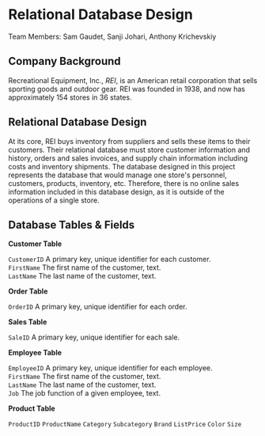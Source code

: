 # Relational Database Design

Team Members: Sam Gaudet, Sanji Johari, Anthony Krichevskiy

## Company Background

Recreational Equipment, Inc., *REI*, is an American retail corporation that sells sporting goods and outdoor gear. REI was founded in 1938, and now has approximately 154 stores in 36 states.

## Relational Database Design

At its core, REI buys inventory from suppliers and sells these items to their customers. Their relational database must store customer information and history, orders and sales invoices, and supply chain information including costs and inventory shipments. The database designed in this project represents the database that would manage one store's personnel, customers, products, inventory, etc. Therefore, there is no online sales information included in this database design, as it is outside of the operations of a single store.

## Database Tables & Fields

**Customer Table**

```CustomerID``` A primary key, unique identifier for each customer.  
```FirstName``` The first name of the customer, text.  
```LastName``` The last name of the customer, text.  

**Order Table**

```OrderID``` A primary key, unique identifier for each order.

**Sales Table**

```SaleID``` A primary key, unique identifier for each sale.

**Employee Table**

```EmployeeID``` A primary key, unique identifier for each employee.  
```FirstName``` The first name of the customer, text.  
```LastName``` The last name of the customer, text.  
```Job``` The job function of a given employee, text.

**Product Table**

```ProductID```
```ProductName```
```Category```
```Subcategory```
```Brand```
```ListPrice```
```Color```
```Size```

